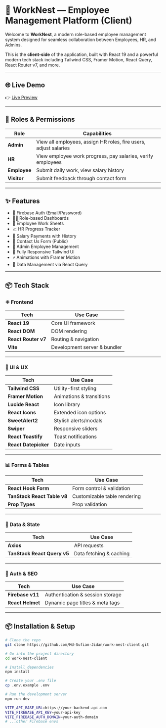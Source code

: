 # 🚀 WorkNest — Employee Management Platform (Client)

Welcome to **WorkNest**, a modern role-based employee management system designed for seamless collaboration between Employees, HR, and Admins.

This is the **client-side** of the application, built with React 19 and a powerful modern tech stack including Tailwind CSS, Framer Motion, React Query, React Router v7, and more.

---

## 🌐 Live Demo

👉 [Live Preview](https://work-nest-client.web.app/)

---

## 👤 Roles & Permissions

| Role       | Capabilities                                                                 |
|------------|-------------------------------------------------------------------------------|
| **Admin**  | View all employees, assign HR roles, fire users, adjust salaries             |
| **HR**     | View employee work progress, pay salaries, verify employees                  |
| **Employee** | Submit daily work, view salary history                                      |
| **Visitor**  | Submit feedback through contact form                                        |

---

## ✨ Features

- 🔐 Firebase Auth (Email/Password)
- 🧑‍💼 Role-based Dashboards
- 📝 Employee Work Sheets
- 📈 HR Progress Tracker
- 💸 Salary Payments with History
- 📨 Contact Us Form (Public)
- 🧾 Admin Employee Management
- 🎨 Fully Responsive Tailwind UI
- ⚡ Animations with Framer Motion
- 🔄 Data Management via React Query

---

## 📦 Tech Stack

### ⚛️ Frontend

| Tech                     | Use Case                             |
|--------------------------|--------------------------------------|
| **React 19**             | Core UI framework                    |
| **React DOM**            | DOM rendering                        |
| **React Router v7**      | Routing & navigation                 |
| **Vite**                 | Development server & bundler         |

---

### 🎨 UI & UX

| Tech                     | Use Case                             |
|--------------------------|--------------------------------------|
| **Tailwind CSS**         | Utility-first styling                |
| **Framer Motion**        | Animations & transitions             |
| **Lucide React**         | Icon library                         |
| **React Icons**          | Extended icon options                |
| **SweetAlert2**          | Stylish alerts/modals                |
| **Swiper**               | Responsive sliders                   |
| **React Toastify**       | Toast notifications                  |
| **React Datepicker**     | Date inputs                          |

---

### 📊 Forms & Tables

| Tech                             | Use Case                        |
|----------------------------------|---------------------------------|
| **React Hook Form**              | Form control & validation       |
| **TanStack React Table v8**      | Customizable table rendering    |
| **Prop Types**                   | Prop validation                 |

---

### 🔌 Data & State

| Tech                             | Use Case                         |
|----------------------------------|----------------------------------|
| **Axios**                        | API requests                     |
| **TanStack React Query v5**      | Data fetching & caching          |

---

### 🔐 Auth & SEO

| Tech               | Use Case                         |
|--------------------|----------------------------------|
| **Firebase v11**   | Authentication & session storage |
| **React Helmet**   | Dynamic page titles & meta tags  |

---


## 📦 Installation & Setup

```bash
# Clone the repo
git clone https://github.com/Md-Sufian-Jidan/work-nest-client.git

# Go into the project directory
cd work-nest-client

# Install dependencies
npm install

# Create your .env file
cp .env.example .env

# Run the development server
npm run dev

VITE_API_BASE_URL=https://your-backend-api.com
VITE_FIREBASE_API_KEY=your-api-key
VITE_FIREBASE_AUTH_DOMAIN=your-auth-domain
# ...other Firebase envs

